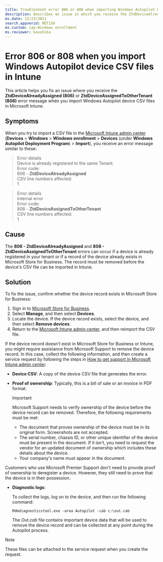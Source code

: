```yaml
---
title: Troubleshoot error 806 or 808 when importing Windows Autopilot CSV files
description: Describes an issue in which you receive the ZtdDeviceAlreadyAssigned (806) or ZtdDeviceAssignedToOtherTenant (808) error message when you import Windows Autopilot device CSV files in Microsoft Intune.
ms.date: 12/23/2021
search.appverid: MET150
ms.custom: sap:Windows enrollment
ms.reviewer: kaushika
---
```

# Error 806 or 808 when you import Windows Autopilot device CSV files in Intune

This article helps you fix an issue where you receive the **ZtdDeviceAlreadyAssigned (806)** or **ZtdDeviceAssignedToOtherTenant (808)** error message when you import Windows Autopilot device CSV files in Microsoft Intune.

## Symptoms

When you try to import a CSV file in the [Microsoft Intune admin center](https://go.microsoft.com/fwlink/?linkid=2109431) (**Devices** > **Windows** > **Windows enrollment** > **Devices** (under **Windows Autopilot Deployment Program**) > **Import**), you receive an error message similar to these:

> Error details  
> Device is already registered to the same Tenant.  
> Error code:  
> 806 - **ZtdDeviceAlreadyAssigned**  
> CSV line numbers affected:  
> 1

> Error details  
> Internal error  
> Error code:  
> 808 - **ZtdDeviceAssignedToOtherTenant**  
> CSV line numbers affected:  
> 1

## Cause

The **806 - ZtdDeviceAlreadyAssigned** and **808 - ZtdDeviceAssignedToOtherTenant** errors can occur if a device is already registered in your tenant or if a record of the device already exists in Microsoft Store for Business. The record must be removed before the device's CSV file can be imported in Intune.

## Solution

To fix the issue, confirm whether the device record exists in Microsoft Store for Business:

1. Sign in to [Microsoft Store for Business](https://businessstore.microsoft.com/).
1. Select **Manage**, and then select **Devices**.
1. Locate the device. If the device record exists, select the device, and then select **Remove devices**.
1. Return to the [Microsoft Intune admin center](https://go.microsoft.com/fwlink/?linkid=2109431), and then reimport the CSV file.

If the device record doesn't exist in Microsoft Store for Business or Intune, you might require assistance from Microsoft Support to remove the device record. In this case, collect the following information, and then create a service request by following the steps in [How to get support in Microsoft Intune admin center](/mem/intune/fundamentals/get-support):

- **Device CSV**: A copy of the device CSV file that generates the error.
- **Proof of ownership**: Typically, this is a bill of sale or an invoice in PDF format.

  > [!IMPORTANT]
  > Microsoft Support needs to verify ownership of the device before the device record can be removed. Therefore, the following requirements must be met:
  >
  > - The document that proves ownership of the device must be in its original form. Screenshots are not accepted.
  > - The serial number, chassis ID, or other unique identifier of the device must be present in the document. If it isn't, you need to request the vendor for an updated document of ownership which includes these details about the device.
  > - Your company's name must appear in the document.

Customers who use Microsoft Premier Support don't need to provide proof of ownership to deregister a device. However, they still need to prove that the device is in their possession. 

- **Diagnostic logs**:

    To collect the logs, log on to the device, and then run the following command:

    ```console
    Mdmdiagnosticstool.exe -area Autopilot -cab c:\out.cab
    ```

    The *Out.cab* file contains important device data that will be used to remove the device record and can be collected at any point during the Autopilot process.

> [!NOTE]
> These files can be attached to the service request when you create the request.
